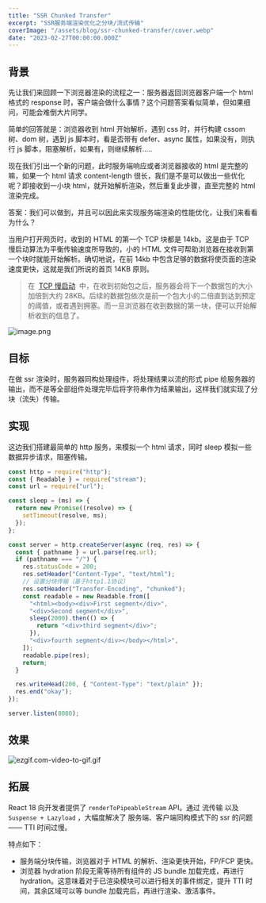 ```yaml
---
title: "SSR Chunked Transfer"
excerpt: "SSR服务端渲染优化之分块/流式传输"
coverImage: "/assets/blog/ssr-chunked-transfer/cover.webp"
date: "2023-02-27T00:00:00.000Z"
---
```


## 背景

先让我们来回顾一下浏览器渲染的流程之一：服务器返回浏览器客户端一个 html 格式的 response 时，客户端会做什么事情？这个问题答案看似简单，但如果细问，可能会难倒大片同学。

简单的回答就是：浏览器收到 html 开始解析，遇到 css 时，并行构建 cssom 树、dom 树，遇到 js 脚本时，看是否带有 defer、async 属性，如果没有，则执行 js 脚本，阻塞解析，如果有，则继续解析.....

现在我们引出一个新的问题，此时服务端响应或者浏览器接收的 html 是完整的嘛，如果一个 html 请求 content-length 很长，我们是不是可以做出一些优化呢？即接收到一小块 html，就开始解析渲染，然后重复此步骤，直至完整的 html 渲染完成。

答案：我们可以做到，并且可以因此来实现服务端渲染的性能优化，让我们来看看为什么？

当用户打开网页时，收到的 HTML 的第一个 TCP 块都是 14kb。这是由于 TCP 慢启动算法为平衡传输速度所导致的，小的 HTML 文件可帮助浏览器在接收到第一个块时就能开始解析。确切地说，在前 14kb 中包含足够的数据将使页面的渲染速度更快，这就是我们所说的首页 14KB 原则。

> 在  [TCP 慢启动](https://developer.mozilla.org/zh-CN/docs/Glossary/TCP_slow_start)  中，在收到初始包之后，服务器会将下一个数据包的大小加倍到大约 28KB。后续的数据包依次是前一个包大小的二倍直到达到预定的阈值，或者遇到拥塞。而一旦浏览器在收到数据的第一块，便可以开始解析收到的信息了。

![image.png](https://p6-juejin.byteimg.com/tos-cn-i-k3u1fbpfcp/3156b667b84e4406ab97ae1a810736fc~tplv-k3u1fbpfcp-watermark.image?)

## 目标

在做 ssr 渲染时，服务器同构处理组件，将处理结果以流的形式 pipe 给服务器的输出，而不是等全部组件处理完毕后将字符串作为结果输出，这样我们就实现了分块（流失）传输。

## 实现

这边我们搭建最简单的 http 服务，来模拟一个 html 请求，同时 sleep 模拟一些数据异步请求，阻塞传输。

```js
const http = require("http");
const { Readable } = require("stream");
const url = require("url");

const sleep = (ms) => {
  return new Promise((resolve) => {
    setTimeout(resolve, ms);
  });
};

const server = http.createServer(async (req, res) => {
  const { pathname } = url.parse(req.url);
  if (pathname === "/") {
    res.statusCode = 200;
    res.setHeader("Content-Type", "text/html");
    // 设置分块传输（基于http1.1协议）
    res.setHeader("Transfer-Encoding", "chunked");
    const readable = new Readable.from([
      "<html><body><div>First segment</div>",
      "<div>Second segment</div>",
      sleep(2000).then(() => {
        return "<div>third segment</div>";
      }),
      "<div>fourth segment</div></body></html>",
    ]);
    readable.pipe(res);
    return;
  }

  res.writeHead(200, { "Content-Type": "text/plain" });
  res.end("okay");
});

server.listen(8080);
```

## 效果

![ezgif.com-video-to-gif.gif](https://p6-juejin.byteimg.com/tos-cn-i-k3u1fbpfcp/d7af7ae9b85d479fa114a638583ec958~tplv-k3u1fbpfcp-watermark.image?)

## 拓展

React 18 向开发者提供了 `renderToPipeableStream` API。通过 流传输 以及 `Suspense + Lazyload` ，大幅度解决了 服务端、客户端同构模式下的 ssr 的问题 —— TTI 时间过慢。

特点如下：

- 服务端分块传输，浏览器对于 HTML 的解析、渲染更快开始，FP/FCP 更快。
- 浏览器 hydration 阶段无需等待所有组件的 JS bundle 加载完成，再进行 hydration。这意味着对于已渲染模块可以进行相关的事件绑定，提升 TTI 时间，其余区域可以等 bundle 加载完后，再进行渲染、激活事件。

